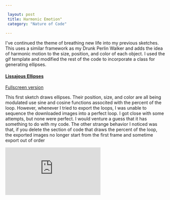 ```yaml
---

 layout: post
 title: Harmonic Emotion"
 category: "Nature of Code"
 
---
```

I've continued the theme of breathing new life into my previous sketches. This uses a similar framework as my Drunk Perlin Walker and adds the idea of harmonic motion to the size, position, and color of each object. I used the gif template and modified the rest of the code to incorporate a class for generating ellipses. 

#### [Lissajous Ellipses](https://alpha.editor.p5js.org/patchbae/sketches/ryki9rALz)
[Fullscreen version](https://alpha.editor.p5js.org/full/ryki9rALz)

This first sketch draws ellipses. Their position, size, and color are all being modulated use sine and cosine functions associted with the percent of the loop. However, whenever I tried to export the loops, I was unable to sequence the downloaded images into a perfect loop. I got close with some attempts, but none were perfect. I would venture a guess that it has something to do with my code. The other strange behavior I noticed was that, if you delete the section of code that draws the percent of the loop, the exported images no longer start from the first frame and sometime export out of order

<iframe frameborder="no" max-width="100%" width="auto" height="auto" align="center" margin="0 auto" display="block" src="https://alpha.editor.p5js.org/embed/ryki9rALz" scrolling="no"></iframe>
